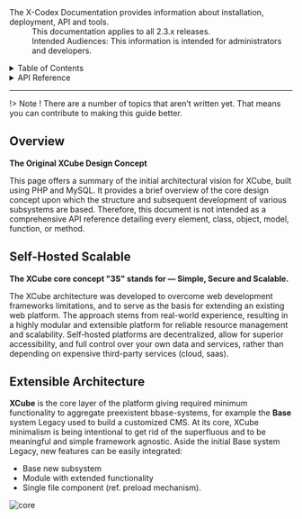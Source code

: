 <dl>
  <dt>The X-Codex Documentation provides information about installation, deployment, API and tools.</dt>
  <dd><span class="iconify" data-icon="mdi:cube-scan" data-width="18px" data-height="18px"></span> This documentation applies to all 2.3.x releases.</dd>
  <dd><span class="iconify" data-icon="mdi:account-multiple" data-width="18px" data-height="18px"></span> Intended Audiences: This information is intended for administrators and developers.</dd>
</dl>

<details>
<summary style="cursor: pointer;">Table of Contents</summary>

- [Overview](#overview) — Web Application Platform and Content Management System.
- [XCube core](/en/development/xcube-concept.md#xcube-core) — Xcube Core concept and base systems.
- [XCube Architecture](/en/development/xcube-concept.md#xcube-development) — Simple, Secure and Scalable.
- [XCube Subsystem](/en/development/xcube-concept.md#xcube-base-system) — Base subsystem.
- [Exchangeable](/en/development/xcube-concept.md#exchangeable) — inheritance, OOP polymorphism and type-safe code.
- [XCube Namespace](/en/development/xcube-concept.md#xcube-namespace) — concept implemented when PHP did not provide any.
- [Delegate Manager](/en/development/xcube-concept.md#delegate-manager) — delegate managers and controllers.
- [Preload](/en/development/xcube-concept.md#preload) — preload system, single file component.
- [Type Safe](/en/development/xcube-concept.md#type-safe)
- [Action Form](/en/development/xcube-concept.md#action-form)
- [Virtual Service](/en/development/xcube-concept.md#virtual-service)
- [Render Engine](/en/development/xcube-concept.md#render-engine)
- [Multi-render](/en/development/xcube-concept.md#multi-render)
- [Framework Agnostic](/en/development/xcube-concept.md#framework-agnostic)
- [Trust Path](/en/development/xcube-concept.md#trust-path)
- [D3 Duplicable Modules](/en/development/xcube-concept.md#duplicable-modules)

</details>

<details>
<summary style="cursor: pointer;">API Reference</summary>

- Cube Core 
- Subsystems
- Design Patterns
- Delegate manager  
- Preload mechanism : Single file extension 
- Abstract, interface, inheritance, polymorphism
- Virtual Service
- Tools : Code generator

</details>

-----

!> Note ! There are a number of topics that aren’t written yet. That means you can contribute to making this guide better.

## Overview

**The Original XCube Design Concept**  

This page offers a summary of the initial architectural vision for XCube, built using PHP and MySQL. It provides a brief overview of the core design concept upon which the structure and subsequent development of various subsystems are based. Therefore, this document is not intended as a comprehensive API reference detailing every element, class, object, model, function, or method.

## Self-Hosted Scalable

**The XCube core concept "3S" stands for — Simple, Secure and Scalable.**

The XCube architecture was developed to overcome web development frameworks limitations, and to serve as the basis for extending an existing web platform. The approach stems from real-world experience, resulting in a highly modular and extensible platform for reliable resource management and scalability. 
Self-hosted platforms are decentralized, allow for superior accessibility,
and full control over your own data and services, rather than depending on expensive 
third-party services (cloud, saas).

## Extensible Architecture

<div layout="row sm-column my-6">
<div self="size-2of3">
<p>
<strong>XCube</strong> is the core layer of the platform giving required minimum functionality to aggregate 
preexistent bbase-systems, for example the <b>Base</b> system Legacy used to build a customized CMS. 
At its core, XCube minimalism is being intentional to get rid of the superfluous and to be meaningful 
and simple framework agnostic. Aside the initial Base system Legacy, new features can be easily integrated:</p>
<ul>
<li>Base new subsystem</li>
<li>Module with extended functionality</li> 
<li>Single file component (ref. preload mechanism).</li>
</ul>
</div>
<div><img src="https://xoopscube.github.io/documentation/_media/cube-core.png" alt="core"></div>
</div>


